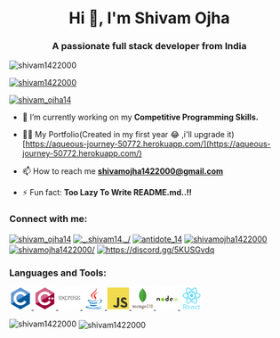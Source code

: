 <h1 align="center">Hi 👋, I'm Shivam Ojha</h1>
<h3 align="center">A passionate full stack developer from India</h3>

<p align="left"> <img src="https://komarev.com/ghpvc/?username=shivam1422000&label=Profile%20views&color=0e75b6&style=flat" alt="shivam1422000" /> </p>

<p align="left"> <a href="https://github.com/ryo-ma/github-profile-trophy"><img src="https://github-profile-trophy.vercel.app/?username=shivam1422000" alt="shivam1422000" /></a> </p>

<p align="left"> <a href="https://twitter.com/shivam_ojha14" target="blank"><img src="https://img.shields.io/twitter/follow/shivam_ojha14?logo=twitter&style=for-the-badge" alt="shivam_ojha14" /></a> </p>

- 🌱 I’m currently working on my **Competitive Programming Skills.**

- 👨‍💻 My Portfolio(Created in my first year 😂 ,i'll upgrade it) [https://aqueous-journey-50772.herokuapp.com/](https://aqueous-journey-50772.herokuapp.com/)

- 📫 How to reach me **shivamojha1422000@gmail.com**

- ⚡ Fun fact: **Too Lazy To Write README.md..!!**

<h3 align="left">Connect with me:</h3>
<p align="left">
<a href="https://twitter.com/shivam_ojha14" target="blank"><img align="center" src="https://raw.githubusercontent.com/rahuldkjain/github-profile-readme-generator/master/src/images/icons/Social/twitter.svg" alt="shivam_ojha14" height="30" width="40" /></a>
<a href="https://instagram.com/_.shivam14._/" target="blank"><img align="center" src="https://raw.githubusercontent.com/rahuldkjain/github-profile-readme-generator/master/src/images/icons/Social/instagram.svg" alt="_.shivam14._/" height="30" width="40" /></a>
<a href="https://www.codechef.com/users/antidote_14" target="blank"><img align="center" src="https://cdn.jsdelivr.net/npm/simple-icons@3.1.0/icons/codechef.svg" alt="antidote_14" height="30" width="40" /></a>
<a href="https://codeforces.com/profile/shivamojha1422000" target="blank"><img align="center" src="https://cdn.jsdelivr.net/npm/simple-icons@3.0.1/icons/codeforces.svg" alt="shivamojha1422000" height="30" width="40" /></a>
<a href="https://www.leetcode.com/shivamojha1422000/" target="blank"><img align="center" src="https://raw.githubusercontent.com/rahuldkjain/github-profile-readme-generator/master/src/images/icons/Social/leet-code.svg" alt="shivamojha1422000/" height="30" width="40" /></a>
<a href="https://discord.gg/https://discord.gg/5KUSGvdq" target="blank"><img align="center" src="https://raw.githubusercontent.com/rahuldkjain/github-profile-readme-generator/master/src/images/icons/Social/discord.svg" alt="https://discord.gg/5KUSGvdq" height="30" width="40" /></a>
</p>

<h3 align="left">Languages and Tools:</h3>
<p align="left"> <a href="https://www.cprogramming.com/" target="_blank"> <img src="https://raw.githubusercontent.com/devicons/devicon/master/icons/c/c-original.svg" alt="c" width="40" height="40"/> </a> <a href="https://www.w3schools.com/cpp/" target="_blank"> <img src="https://raw.githubusercontent.com/devicons/devicon/master/icons/cplusplus/cplusplus-original.svg" alt="cplusplus" width="40" height="40"/> </a> <a href="https://expressjs.com" target="_blank"> <img src="https://raw.githubusercontent.com/devicons/devicon/master/icons/express/express-original-wordmark.svg" alt="express" width="40" height="40"/> </a> <a href="https://www.java.com" target="_blank"> <img src="https://raw.githubusercontent.com/devicons/devicon/master/icons/java/java-original.svg" alt="java" width="40" height="40"/> </a> <a href="https://developer.mozilla.org/en-US/docs/Web/JavaScript" target="_blank"> <img src="https://raw.githubusercontent.com/devicons/devicon/master/icons/javascript/javascript-original.svg" alt="javascript" width="40" height="40"/> </a> <a href="https://www.mongodb.com/" target="_blank"> <img src="https://raw.githubusercontent.com/devicons/devicon/master/icons/mongodb/mongodb-original-wordmark.svg" alt="mongodb" width="40" height="40"/> </a> <a href="https://nodejs.org" target="_blank"> <img src="https://raw.githubusercontent.com/devicons/devicon/master/icons/nodejs/nodejs-original-wordmark.svg" alt="nodejs" width="40" height="40"/> </a> <a href="https://reactjs.org/" target="_blank"> <img src="https://raw.githubusercontent.com/devicons/devicon/master/icons/react/react-original-wordmark.svg" alt="react" width="40" height="40"/> </a> </p>

<p><img align="left" src="https://github-readme-stats.vercel.app/api/top-langs?username=shivam1422000&show_icons=true&locale=en&layout=compact" alt="shivam1422000" /></p>

<p>&nbsp;<img align="center" src="https://github-readme-stats.vercel.app/api?username=shivam1422000&show_icons=true&locale=en" alt="shivam1422000" /></p>
